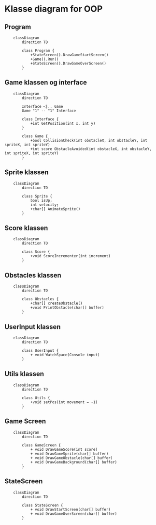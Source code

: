 # Klasse diagram for OOP

##  Program
```mermaid
    classDiagram
        direction TD

        class Program {
            +StateScreen().DrawGameStartScreen()
            +Game().Run()
            +StateScreen().DrawGameOverScreen()
        }
```

##  Game klassen og interface
```mermaid
    classDiagram
        direction TD

        Interface <|.. Game
        Game "1" -- "1" Interface

        class Interface {
            +int GetPosition(int x, int y)
        }

        class Game {
            +bool CollisionCheck(int obstacleX, int obstacleY, int spriteX, int spriteY)
            +int score ObstacleAvoided(int obstacleX, int obstacleY, int spriteX, int spriteY)
        }
```

##  Sprite klassen
```mermaid
    classDiagram
        direction TD

        class Sprite {
            bool isUp;
            int velocity;
            +char[] AnimateSprite()
        }
```

##  Score klassen
```mermaid
    classDiagram
        direction TD

        class Score {
            +void ScoreIncrementer(int increment)
        }
```

##  Obstacles klassen
```mermaid
    classDiagram
        direction TD

        class Obstacles {
            +char[] createObstacle()
            +void PrintObstacle(char[] buffer)
        }
```

##  UserInput klassen
```mermaid
    classDiagram
        direction TD

        class UserInput {
            + void WatchSpace(Console input)
        }
```

##  Utils klassen
```mermaid
    classDiagram
        direction TD

        class Utils {
            +void setPos(int movement = -1)
        }
```

##  Game Screen
```mermaid
    classDiagram
        direction TD

        class GameScreen {
            + void DrawGameScore(int score)
            + void DrawGameSprite(char[] buffer)
            + void DrawGameObstacle(char[] buffer)
            + void DrawGameBackground(char[] buffer) 
        }
```

##  StateScreen
```mermaid
    classDiagram
        direction TD

        class StateScreen {
            + void DrawStartScreen(char[] buffer)
            + void DrawGameOverScreen(char[] buffer) 
        }
```
